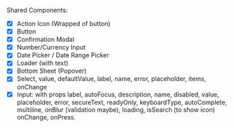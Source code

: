 Shared Components:
- [x] Action Icon (Wrapped of button)
- [x] Button
- [x] Confirmation Modal
- [x] Number/Currency Input
- [x] Date Picker / Date Range Picker
- [x] Loader (with text)
- [x] Bottom Sheet (Popover)
- [x] Select, value, defaultValue, label, name, error, placeholder, items, onChange
- [x] Input: with props label, autoFocus, description, name, disabled, value, placeholder, error, secureText, readyOnly, keyboardType, autoComplete, multiline, onBlur (validation maybe), loading, isSearch (to show icon) onChange, onPress.

